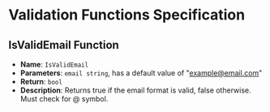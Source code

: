 # Validation Functions Specification

## IsValidEmail Function

- **Name**: `IsValidEmail`
- **Parameters**: `email string`, has a default value of "example@email.com"
- **Return**: `bool`
- **Description**: Returns true if the email format is valid, false otherwise. Must check for @ symbol.
